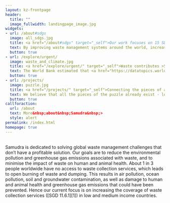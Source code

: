 ```yaml
---
layout: kz-frontpage
header:
  title: ""
  image_fullwidth: landingpage_image.jpg
widgets:
- url: /about#sdgs
  image: all_sdgs.jpg
  title: <a href="/about#sdgs" target="_self">Our work focuses on 15 SDGs set by the UN</a>
  text: By improving waste management systems around the world, increasing the coverage of waste collection services, reducing the environmental pollution associated with waste and creating collaborative solutions where everyone’s contribution is truly appreciated instead of being expected, we contribute to 15 SDGs set by the UN.
  button: true
- url: /explore/urgent/
  image: waste_and_climate.jpg
  title: <a href="/explore/urgent/" target="_self">Waste contributes >5% to the climate emergency</a> 
  text: The World Bank estimated that <a href="https://datatopics.worldbank.org/what-a-waste/" target="_blank">about 5% of total global GHG emissions</a> were generated from solid waste treatment and disposal in 2016, not including waste-related transportation. Additionally, a 2019 study demonstrated that black carbon emissions from open burning of waste have an impact equal to <a href="https://www.sciencedirect.com/science/article/abs/pii/S1352231019304388" target="_blank">2–10% of global CO2-equivalent emissions</a>. At Samudra we are determined to act before it is too late.
  button: true
- url: /projects/
  image: puzzle.jpg
  title: <a href="/projects/" target="_self">Connecting the pieces of a puzzle</a> 
  text: We believe that all the pieces of the puzzle already exist - local waste management companies around the world that care about the environment; technologies developed in companies, universities and sheds around the world; funding available from governments, companies, NGOs and other stakeholders. Our mission is to connect them and thus increase everyone's positive impact.
  button: true
callforaction:
  url: /about
  text: More&nbsp;about&nbsp;Samudra&nbsp;>
  style: alert
permalink: /index.html
homepage: true
---
```


<br/>
Samudra is dedicated to solving global waste management challenges that don’t have a profitable solution. 
Our goals are to reduce the environmental pollution and greenhouse gas emissions associated with waste, and to minimise the impact of waste on human and animal health.
About 1 in 3 people worldwide have no access to waste collection services, which leads to open burning of waste and dumping.
This results in air pollution, ocean pollution, soil and groundwater contamination, as well as damage to human and animal health and greenhouse gas emissions that could have been prevented.
Hence our current focus is on increasing the coverage of waste collection services ([SGD 11.6.1][1]) in low and medium income countries.

[1]: https://unstats.un.org/wiki/display/SDGeHandbook/Indicator+11.6.1